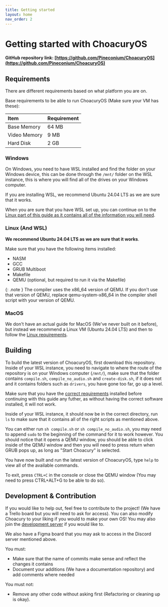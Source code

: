 ```yaml
---
title: Getting started
layout: home
nav_order: 2
---
```


# Getting started with ChoacuryOS

**GitHub repository link: [https://github.com/Pineconium/ChoacuryOS](https://github.com/Pineconium/ChoacuryOS)**

## Requirements
There are different requirements based on what platform you are on.

Base requirements to be able to run ChoacuryOS (Make sure your VM has these):

| Item         | Requirement |
| :----------- | :---------- |
| Base Memory  | 64 MB       |
| Video Memory | 9 MB        |
| Hard Disk    | 2 GB        |

### Windows
On Windows, you need to have WSL installed and find the folder on your Windows device, this can be done through the `/mnt/` folder on the WSL instance, this is where you will find all of the drives on your Windows computer.

If you are installing WSL, we recommend Ubuntu 24.04 LTS as we are sure that it works.

When you are sure that you have WSL set up, you can continue on to the [Linux part of this guide as it contains all of the information you will need](#linux-and-wsl).

### Linux (And WSL)
**We recommend Ubuntu 24.04 LTS as we are sure that it works**.

Make sure that you have the following items installed:
- NASM
- GCC
- GRUB Multiboot
- Makefile
- QEMU (optional, but required to run it via the Makefile)

{: .note }
The compiler uses the x86_64 version of QEMU. If you don't use that version of QEMU, replace qemu-system-x86_64 in the compiler shell script with your version of QEMU.

### MacOS
We don't have an actual guide for MacOS (We've never built on it before), but instead we recommend a Linux VM (Ubuntu 24.04 LTS) and then to follow the [Linux requirements](#linux-and-wsl).

## Building
To build the latest version of ChoacuryOS, first download this repository.
Inside of your WSL instance, you need to navigate to where the route of the repository is on your Windows computer (`/mnt/`), make sure that the folder contains `compile.sh`, `compile_no_audio.sh` and `create-disk.sh`, if it does not and it contains folders such as `drivers`, you have gone too far, go up a level.

Make sure that you have the [correct requirements](#requirements) installed before continuing with this guide any futher, as without having the correct software installed, it will not work.

Inside of your WSL instance, it should now be in the correct directory, run `ls` to make sure that it contains all of the right scripts as mentioned above.

You can either run `sh compile.sh` or `sh compile_no_audio.sh`, you may need to append `sudo` to the beginning of the command for it to work however.
You should notice that it opens a QEMU window, you should be able to click inside of the QEMU window and then you will need to press return when GRUB pops up, as long as "Start Choacury" is selected.

You have now built and run the latest version of ChoacuryOS, type `help` to view all of the available commands.

To exit, press `CTRL+C` in the console or close the QEMU window (You may need to press CTRL+ALT+G to be able to do so).

## Development & Contribution
If you would like to help out, feel free to contribute to the project! (We have a Trello board but you will need to ask for access). You can also modify Choacury to your liking if you would to make your own OS! You may also join the [development server](https://discord.gg/qhgDWrzCvg) if you would like to.

We also have a Figma board that you may ask to access in the Discord server mentioned above.

You must:
- Make sure that the name of commits make sense and reflect the changes it contains
- Document your additions (We have a documentation repository) and add comments where needed

You must not:
- Remove any other code without asking first (Refactoring or cleaning up is okay).